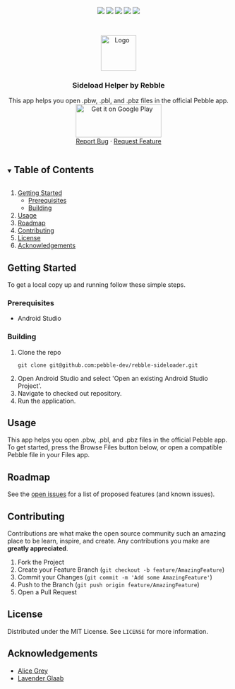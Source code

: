 <p align="center">
   <a href='https://github.com/pebble-dev/rebble-sideloader/graphs/contributors'> <img src='https://img.shields.io/github/contributors/pebble-dev/rebble-sideloader.svg?style=for-the-badge'/></a>
   <a href='https://github.com/pebble-dev/rebble-sideloader/network/members'> <img src='https://img.shields.io/github/forks/pebble-dev/rebble-sideloader.svg?style=for-the-badge'/></a>
   <a href='https://github.com/pebble-dev/rebble-sideloader/stargazers'> <img src='https://img.shields.io/github/stars/pebble-dev/rebble-sideloader.svg?style=for-the-badge'/></a>
  <a href='https://github.com/pebble-dev/rebble-sideloader/issues'> <img src='https://img.shields.io/github/issues/pebble-dev/rebble-sideloader.svg?style=for-the-badge'/></a>
  <a href='https://github.com/pebble-dev/rebble-sideloader/blob/master/LICENSE'> <img src='https://img.shields.io/github/license/pebble-dev/rebble-sideloader.svg?style=for-the-badge'/></a>
</p>

<br />
<p align="center">
  <a href="https://github.com/pebble-dev/rebble-sideloader">
    <img src="app/src/main/ic_launcher-playstore.png" alt="Logo" width="80" height="80">
  </a>

  <h3 align="center">Sideload Helper by Rebble</h3>

  <p align="center">
    This app helps you open .pbw, .pbl, and .pbz files in the official Pebble app. 
    <br />
<a href='https://play.google.com/store/apps/details?id=io.rebble.charon&pcampaignid=pcampaignidMKT-Other-global-all-co-prtnr-py-PartBadge-Mar2515-1'><img alt='Get it on Google Play' width=193.8 height=75 src='https://play.google.com/intl/en_us/badges/static/images/badges/en_badge_web_generic.png'/></a>
    <br />
    <a href="https://github.com/pebble-dev/rebble-sideloader/issues">Report Bug</a>
    ·
    <a href="https://github.com/pebble-dev/rebble-sideloader/issues">Request Feature</a>
  </p>
</p>




<details open="open">
  <summary><h2 style="display: inline-block">Table of Contents</h2></summary>
  <ol>
    <li>
      <a href="#getting-started">Getting Started</a>
      <ul>
        <li><a href="#prerequisites">Prerequisites</a></li>
        <li><a href="#building">Building</a></li>
      </ul>
    </li>
    <li><a href="#usage">Usage</a></li>
    <li><a href="#roadmap">Roadmap</a></li>
    <li><a href="#contributing">Contributing</a></li>
    <li><a href="#license">License</a></li>
    <li><a href="#acknowledgements">Acknowledgements</a></li>
  </ol>
</details>



## Getting Started

To get a local copy up and running follow these simple steps.

### Prerequisites

<ul>
<li>Android Studio</li>
</ul>

### Building

<ol>
<li>Clone the repo</li>

```shell
git clone git@github.com:pebble-dev/rebble-sideloader.git
```

<li>Open Android Studio and select 'Open an existing Android Studio Project'.</li>
<li>Navigate to checked out repository.</li>
<li>Run the application.</li>
</ol>


## Usage

This app helps you open .pbw, .pbl, and .pbz files in the official Pebble app. To get started, press the Browse Files button below, or open a compatible Pebble file in your Files app.


## Roadmap

See the [open issues](https://github.com/pebble-dev/rebble-sideloader/issues) for a list of proposed features (and known issues).




## Contributing

Contributions are what make the open source community such an amazing place to be learn, inspire, and create. Any contributions you make are **greatly appreciated**.

1. Fork the Project
2. Create your Feature Branch (`git checkout -b feature/AmazingFeature`)
3. Commit your Changes (`git commit -m 'Add some AmazingFeature'`)
4. Push to the Branch (`git push origin feature/AmazingFeature`)
5. Open a Pull Request




## License

Distributed under the MIT License. See `LICENSE` for more information.




## Acknowledgements

* [Alice Grey](https://github.com/AliceGrey)
* [Lavender Glaab](https://github.com/piggehperson)
